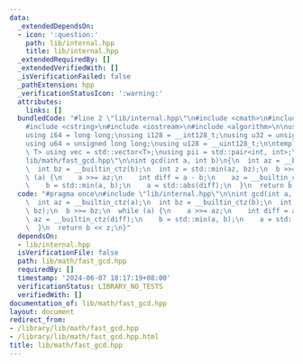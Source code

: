 ```yaml
---
data:
  _extendedDependsOn:
  - icon: ':question:'
    path: lib/internal.hpp
    title: lib/internal.hpp
  _extendedRequiredBy: []
  _extendedVerifiedWith: []
  _isVerificationFailed: false
  _pathExtension: hpp
  _verificationStatusIcon: ':warning:'
  attributes:
    links: []
  bundledCode: "#line 2 \"lib/internal.hpp\"\n#include <cmath>\n#include <vector>\n\
    #include <cstring>\n#include <iostream>\n#include <algorithm>\n\nusing i32 = int;\n\
    using i64 = long long;\nusing i128 = __int128_t;\nusing u32 = unsigned int;\n\
    using u64 = unsigned long long;\nusing u128 = __uint128_t;\n\ntemplate<typename\
    \ T> using vec = std::vector<T>;\nusing pii = std::pair<int, int>;\n#line 3 \"\
    lib/math/fast_gcd.hpp\"\n\nint gcd(int a, int b)\n{\n  int az = __builtin_ctz(a);\n\
    \  int bz = __builtin_ctz(b);\n  int z = std::min(az, bz);\n  b >>= bz;\n  while\
    \ (a) {\n    a >>= az;\n    int diff = a - b;\n    az = __builtin_ctz(diff);\n\
    \    b = std::min(a, b);\n    a = std::abs(diff);\n  }\n  return b << z;\n}\n"
  code: "#pragma once\n#include \"lib/internal.hpp\"\n\nint gcd(int a, int b)\n{\n\
    \  int az = __builtin_ctz(a);\n  int bz = __builtin_ctz(b);\n  int z = std::min(az,\
    \ bz);\n  b >>= bz;\n  while (a) {\n    a >>= az;\n    int diff = a - b;\n   \
    \ az = __builtin_ctz(diff);\n    b = std::min(a, b);\n    a = std::abs(diff);\n\
    \  }\n  return b << z;\n}"
  dependsOn:
  - lib/internal.hpp
  isVerificationFile: false
  path: lib/math/fast_gcd.hpp
  requiredBy: []
  timestamp: '2024-06-07 18:17:19+08:00'
  verificationStatus: LIBRARY_NO_TESTS
  verifiedWith: []
documentation_of: lib/math/fast_gcd.hpp
layout: document
redirect_from:
- /library/lib/math/fast_gcd.hpp
- /library/lib/math/fast_gcd.hpp.html
title: lib/math/fast_gcd.hpp
---
```

